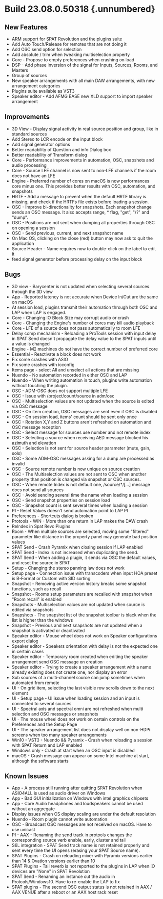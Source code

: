 # Build 23.08.0.50318 {.unnumbered}

## New Features

- ARM support for SPAT Revolution and the plugins suite
- Add Auto Touch/Release for remotes that are not doing it
- Add OSC send option for selection
- Add absolute / trim when tweaking multiselection property
- Core - Propose to empty preferences when crashing on load
- DSP - Add phase inversion of the signal for Inputs, Sources, Rooms, and Masters
- Group of sources
- New speaker arrangements with all main DAW arrangements, with new arrangement categories
- Plugins suite available as VST3
- Speaker editor - Add AFMG EASE new XLD support to import speaker arrangement

## Improvements
- 3D View - Display signal activity in real source position and group, like in standard sources
- Add Stereo to LCR encode on the input block
- Add signal generator options
- Better readability of Question and info Dialog box
- Better readability of Transform dialog
- Core - Performance improvements in automation, OSC, snapshots and audio processing
- Core - Source LFE channel is now sent to non-LFE channels if the room does not have an LFE
- Engine - Preferred number of cores on macOS is now performances core minus one. This provides better results with OSC, automation, and snapshots
- HRTF - Add a message to prevent when the default HRTF library is missing, and check if the HRTFs file exists before loading a session.
- OSC - Improve bi-directionality for snapshots. Each snapshot change sends an OSC message. It also accepts range, * flag, "get", "/?" and "dump".
- OSC - Positions are not sent when dumping all properties through OSC on opening a session
- OSC - Send previous, current, and next snapshot name
- On Mac OS, clicking on the close (red) button may now ask to quit the application
- Source Header - Name requires now to double-click on the label to edit it
- feed signal generator before processing delay on the input block

## Bugs
- 3D view - Barycenter is not updated when selecting several sources through the 3D view
- App - Reported latency is not accurate when Device In/Out are the same on macOS
- At session load, plugins transmit their automation through both OSC and LAP when LAP is engaged.
- Core - Changing IO Block Size may corrupt audio or crash
- Core - Changing the Engine's number of cores may kill audio playback
- Core - LFE of a source does not pass automatically to room LFE
- Delay comp mechanism - Reloading a ProTools session with input delay in SPAT Send doesn't propagate the delay value to the SPAT inputs until a value is changed
- Engine - M2 machines do not have the correct number of preferred core
- Essential - Reactivate a block does not work
- Fix some crashes with ASIO
- Fix some crashes with ioconfig
- Items page - select All and unselect all actions that are missing
- Nuendo - No automation recorded in either OSC and LAP
- Nuendo - When writing automation in touch, plugins write automation without touching the plugin.
- OSC - ADM-OSC does not support multiple LFE
- OSC - Issue with /project/count/source in adm/osc
- OSC - Multiselection values are not updated when the source is edited via OSC message
- OSC - On item creation, OSC messages are sent even if OSC is disabled
- OSC - On session load, items' count should be sent only once
- OSC - Rotation X,Y and Z buttons aren't refreshed on automation and OSC message reception
- OSC - Select message for sources use number and not remote index
- OSC - Selecting a source when receiving AED message blocked his azimuth and elevation
- OSC - Selection is not sent for source header parameter (mute, gain, solo)
- OSC - Some ADM-OSC messages asking for a dump are processed as invalid
- OSC - Source remote number is now unique on source creation
- OSC - The Multiselection values are not sent to OSC when another property than position is changed via snapshot or OSC sources.
- OSC - When remote Index is not default one, /source/*/[...] message does not send all sources
- OSC - Avoid sending several time the name when loading a session
- OSC - Send snapshot properties on session load
- OSC - Snapshot count is sent several times when loading a session
- PI - Reset Values doesn't send automation point to LAP PI
- Preferences - Shortcuts dialog is broken
- Protools - WIN - More than one return in LAP makes the DAW crash
- ReIndex in Spat Revo Plugins
- Room - When multiple sources are selected, moving some "filtered" parameter like distance in the property panel may generate bad position values
- SPAT Send - Crash Pyramix when closing session if LAP enabled
- SPAT Send - Index is not increased when duplicating the send.
- SPAT Send - When adding a plugin, it sends via OSC the default values, and reset the source in SPAT
- Setup - Changing the stereo panning law does not work
- Setup page - Connection issue with transcoders when input HOA preset is B-Format or Custom with SID sorting
- Snapshot - Removing active version history breaks some snapshot functions, such as recall
- Snapshot - Rooms setup parameters are recalled with snapshot when "Room recall" is enabled
- Snapshots - Multiselection values are not updated when source is edited via snapshots
- Snapshots - The snapshot list of the snapshot toolbar is black when the list is higher than the windows
- Snapshot - Previous and next snapshots are not updated when a snapshot is activated or deactivated
- Speaker editor - Mouse wheel does not work on Speaker configurations export dialog
- Speaker editor - Speakers orientation with delay is not the expected one in certain cases
- Speaker editor - Temporary room created when editing the speaker arrangement send OSC message on creation
- Speaker editor - Trying to create a speaker arrangement with a name already existing does not create one, nor display an error
- Sub sources of a multi-channel source can jump sometimes when automated from remote
- UI - On grid item, selecting the last visible row scrolls down to the next element
- UI - Setup page - UI issue when loading session and an input is connected to several sources
- UI - Spectral axis and spectral omni are not refreshed when multi selection and OSC messages or snapshots
- UI - The mouse wheel does not work on certain controls on the Preferences and the Setup Page
- UI - The speaker arrangement list does not display well on non-HDPi screens when too many speaker arrangements
- Win10 - VST3 - Nuendo && Pyramix - Crash when reloading a session with SPAT Return and LAP enabled
- Windows only - Crash at start when an OSC input is disabled
- macOS - Crash message can appear on some Intel machine at start, although the software starts

## Known Issues
- App - A process still running after quitting SPAT Revolution when ASIO4ALL is used as audio driver on Windows
- App - Bad GUI initialization on Windows with intel graphics chipsets
- App - Core Audio headphones and loudspeakers cannot be used without an aggregate
- Display issues when OS display scaling are under the default resolution
- Nuendo - Room plugin cannot write automation
- OSC - Broadcast OSC messages are not received on macOS. Have to use unicast
- PI - AAX - Renaming the send track in protools changes the corresponding source verb enable, early, cluster and tail
- S6L integration -  SPAT Send track name is not retained properly and sent every time the UI opens (erasing your SPAT Source name).
- SPAT Plugins - Crash on reloading mixer with Pyramix versions earlier than 14 & Ovation versions earlier than 10
- SPAT Plugins - Tail reverb is not reported to the plugins in LAP when IO devices are "None" in SPAT Revolution
- SPAT Send -  Renaming an instance cut the audio in Protools/Windows10. Have to re-enable the LAP to fix
- SPAT plugins - The second OSC output status is not retained in AAX / AAX VENUE after a reboot or an AAX host rack reset
